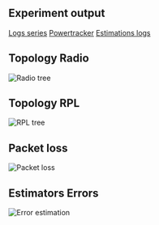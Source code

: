 
Experiment output
-----------------

[Logs series](./serial.log)
[Powertracker](./powertracker.log)
[Estimations logs](./estimation)

Topology Radio
--------------

![Radio tree](./radio_tree.png "Radio tree")

Topology RPL
------------

![RPL tree](./rpl_tree.png "RPL tree")

Packet loss
-----------

![Packet loss](./packet_loss.png "Packet loss")

Estimators Errors
-----------------

![Error estimation](./estimation_errors.png "Error estimation")
